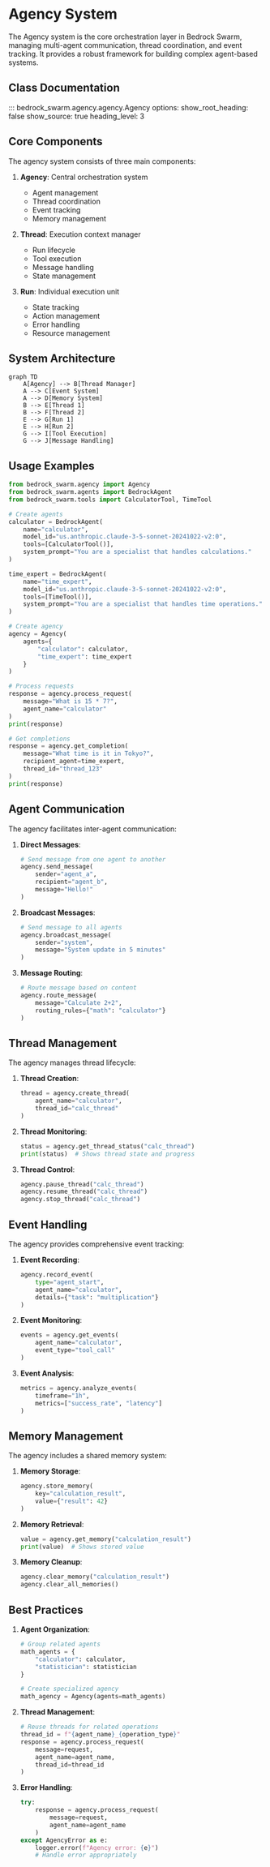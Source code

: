 # Agency System

The Agency system is the core orchestration layer in Bedrock Swarm, managing multi-agent communication, thread coordination, and event tracking. It provides a robust framework for building complex agent-based systems.

## Class Documentation

::: bedrock_swarm.agency.agency.Agency
    options:
      show_root_heading: false
      show_source: true
      heading_level: 3

## Core Components

The agency system consists of three main components:

1. **Agency**: Central orchestration system
   - Agent management
   - Thread coordination
   - Event tracking
   - Memory management

2. **Thread**: Execution context manager
   - Run lifecycle
   - Tool execution
   - Message handling
   - State management

3. **Run**: Individual execution unit
   - State tracking
   - Action management
   - Error handling
   - Resource management

## System Architecture

```mermaid
graph TD
    A[Agency] --> B[Thread Manager]
    A --> C[Event System]
    A --> D[Memory System]
    B --> E[Thread 1]
    B --> F[Thread 2]
    E --> G[Run 1]
    E --> H[Run 2]
    G --> I[Tool Execution]
    G --> J[Message Handling]
```

## Usage Examples

```python
from bedrock_swarm.agency import Agency
from bedrock_swarm.agents import BedrockAgent
from bedrock_swarm.tools import CalculatorTool, TimeTool

# Create agents
calculator = BedrockAgent(
    name="calculator",
    model_id="us.anthropic.claude-3-5-sonnet-20241022-v2:0",
    tools=[CalculatorTool()],
    system_prompt="You are a specialist that handles calculations."
)

time_expert = BedrockAgent(
    name="time_expert",
    model_id="us.anthropic.claude-3-5-sonnet-20241022-v2:0",
    tools=[TimeTool()],
    system_prompt="You are a specialist that handles time operations."
)

# Create agency
agency = Agency(
    agents={
        "calculator": calculator,
        "time_expert": time_expert
    }
)

# Process requests
response = agency.process_request(
    message="What is 15 * 7?",
    agent_name="calculator"
)
print(response)

# Get completions
response = agency.get_completion(
    message="What time is it in Tokyo?",
    recipient_agent=time_expert,
    thread_id="thread_123"
)
print(response)
```

## Agent Communication

The agency facilitates inter-agent communication:

1. **Direct Messages**:
   ```python
   # Send message from one agent to another
   agency.send_message(
       sender="agent_a",
       recipient="agent_b",
       message="Hello!"
   )
   ```

2. **Broadcast Messages**:
   ```python
   # Send message to all agents
   agency.broadcast_message(
       sender="system",
       message="System update in 5 minutes"
   )
   ```

3. **Message Routing**:
   ```python
   # Route message based on content
   agency.route_message(
       message="Calculate 2+2",
       routing_rules={"math": "calculator"}
   )
   ```

## Thread Management

The agency manages thread lifecycle:

1. **Thread Creation**:
   ```python
   thread = agency.create_thread(
       agent_name="calculator",
       thread_id="calc_thread"
   )
   ```

2. **Thread Monitoring**:
   ```python
   status = agency.get_thread_status("calc_thread")
   print(status)  # Shows thread state and progress
   ```

3. **Thread Control**:
   ```python
   agency.pause_thread("calc_thread")
   agency.resume_thread("calc_thread")
   agency.stop_thread("calc_thread")
   ```

## Event Handling

The agency provides comprehensive event tracking:

1. **Event Recording**:
   ```python
   agency.record_event(
       type="agent_start",
       agent_name="calculator",
       details={"task": "multiplication"}
   )
   ```

2. **Event Monitoring**:
   ```python
   events = agency.get_events(
       agent_name="calculator",
       event_type="tool_call"
   )
   ```

3. **Event Analysis**:
   ```python
   metrics = agency.analyze_events(
       timeframe="1h",
       metrics=["success_rate", "latency"]
   )
   ```

## Memory Management

The agency includes a shared memory system:

1. **Memory Storage**:
   ```python
   agency.store_memory(
       key="calculation_result",
       value={"result": 42}
   )
   ```

2. **Memory Retrieval**:
   ```python
   value = agency.get_memory("calculation_result")
   print(value)  # Shows stored value
   ```

3. **Memory Cleanup**:
   ```python
   agency.clear_memory("calculation_result")
   agency.clear_all_memories()
   ```

## Best Practices

1. **Agent Organization**:
   ```python
   # Group related agents
   math_agents = {
       "calculator": calculator,
       "statistician": statistician
   }

   # Create specialized agency
   math_agency = Agency(agents=math_agents)
   ```

2. **Thread Management**:
   ```python
   # Reuse threads for related operations
   thread_id = f"{agent_name}_{operation_type}"
   response = agency.process_request(
       message=request,
       agent_name=agent_name,
       thread_id=thread_id
   )
   ```

3. **Error Handling**:
   ```python
   try:
       response = agency.process_request(
           message=request,
           agent_name=agent_name
       )
   except AgencyError as e:
       logger.error(f"Agency error: {e}")
       # Handle error appropriately
   ```
